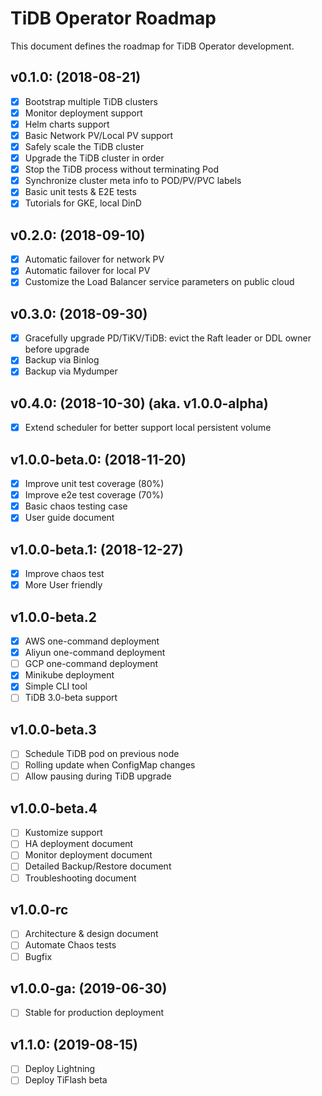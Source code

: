 # TiDB Operator Roadmap

This document defines the roadmap for TiDB Operator development.

## v0.1.0: (2018-08-21)
- [x] Bootstrap multiple TiDB clusters
- [x] Monitor deployment support
- [x] Helm charts support
- [x] Basic Network PV/Local PV support
- [x] Safely scale the TiDB cluster
- [x] Upgrade the TiDB cluster in order
- [x] Stop the TiDB process without terminating Pod
- [x] Synchronize cluster meta info to POD/PV/PVC labels
- [x] Basic unit tests & E2E tests
- [x] Tutorials for GKE, local DinD

## v0.2.0: (2018-09-10)
- [x] Automatic failover for network PV
- [x] Automatic failover for local PV
- [x] Customize the Load Balancer service parameters on public cloud

## v0.3.0: (2018-09-30)
- [x] Gracefully upgrade PD/TiKV/TiDB: evict the Raft leader or DDL owner before upgrade
- [x] Backup via Binlog
- [x] Backup via Mydumper

## v0.4.0: (2018-10-30) (aka. v1.0.0-alpha)
- [x] Extend scheduler for better support local persistent volume

## v1.0.0-beta.0: (2018-11-20)
- [x] Improve unit test coverage (80%)
- [x] Improve e2e test coverage (70%)
- [x] Basic chaos testing case
- [x] User guide document

## v1.0.0-beta.1: (2018-12-27)
- [x] Improve chaos test
- [x] More User friendly

## v1.0.0-beta.2
- [x] AWS one-command deployment
- [x] Aliyun one-command deployment
- [ ] GCP one-command deployment
- [x] Minikube deployment
- [x] Simple CLI tool
- [ ] TiDB 3.0-beta support

## v1.0.0-beta.3
- [ ] Schedule TiDB pod on previous node
- [ ] Rolling update when ConfigMap changes
- [ ] Allow pausing during TiDB upgrade

## v1.0.0-beta.4
- [ ] Kustomize support
- [ ] HA deployment document
- [ ] Monitor deployment document
- [ ] Detailed Backup/Restore document
- [ ] Troubleshooting document

## v1.0.0-rc
- [ ] Architecture & design document
- [ ] Automate Chaos tests
- [ ] Bugfix

## v1.0.0-ga: (2019-06-30)
- [ ] Stable for production deployment

## v1.1.0: (2019-08-15)
- [ ] Deploy Lightning
- [ ] Deploy TiFlash beta
